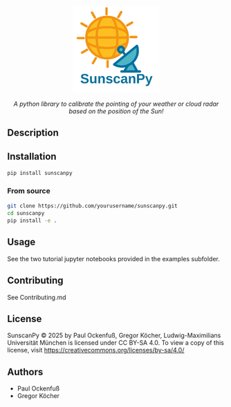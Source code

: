 
<div align="center">
  <img src="assets/icons/SunscanPyLogo.svg" alt="SunscanPy Logo" width="200" height="auto">
  <!-- <h1>SunscanPy</h1> -->
  <p><em>A python library to calibrate the pointing of your weather or cloud radar based on the position of the Sun!</em></p>
</div>

## Description

## Installation
```bash
pip install sunscanpy
```

### From source

```bash
git clone https://github.com/yourusername/sunscanpy.git
cd sunscanpy
pip install -e .
```

## Usage

See the two tutorial jupyter notebooks provided in the examples subfolder.

## Contributing
See Contributing.md

## License

SunscanPy  © 2025 by Paul Ockenfuß, Gregor Köcher, Ludwig-Maximilians Universität München is licensed under CC BY-SA 4.0. To view a copy of this license, visit https://creativecommons.org/licenses/by-sa/4.0/


## Authors

- Paul Ockenfuß
- Gregor Köcher
